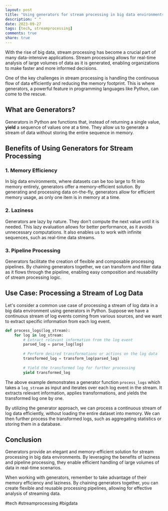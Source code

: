 ```yaml
---
layout: post
title: "Using generators for stream processing in big data environments"
description: " "
date: 2023-09-27
tags: [tech, streamprocessing]
comments: true
share: true
---
```


With the rise of big data, stream processing has become a crucial part of many data-intensive applications. Stream processing allows for real-time analysis of large volumes of data as it is generated, enabling organizations to make faster and more informed decisions.

One of the key challenges in stream processing is handling the continuous flow of data efficiently and reducing the memory footprint. This is where generators, a powerful feature in programming languages like Python, can come to the rescue.

## What are Generators?

Generators in Python are functions that, instead of returning a single value, **yield** a sequence of values one at a time. They allow us to generate a stream of data without storing the entire sequence in memory.

## Benefits of Using Generators for Stream Processing

### 1. Memory Efficiency

In big data environments, where datasets can be too large to fit into memory entirely, generators offer a memory-efficient solution. By generating and processing data on-the-fly, generators allow for efficient memory usage, as only one item is in memory at a time.

### 2. Laziness

Generators are lazy by nature. They don't compute the next value until it is needed. This lazy evaluation allows for better performance, as it avoids unnecessary computations. It also enables us to work with infinite sequences, such as real-time data streams.

### 3. Pipeline Processing

Generators facilitate the creation of flexible and composable processing pipelines. By chaining generators together, we can transform and filter data as it flows through the pipeline, enabling easy composition and reusability of stream processing logic.

## Use Case: Processing a Stream of Log Data

Let's consider a common use case of processing a stream of log data in a big data environment using generators in Python. Suppose we have a continuous stream of log events coming from various sources, and we want to extract specific information from each log event.

```python
def process_logs(log_stream):
    for log in log_stream:
        # Extract relevant information from the log event
        parsed_log = parse_log(log)
      
        # Perform desired transformations or actions on the log data
        transformed_log = transform_log(parsed_log)
      
        # Yield the transformed log for further processing
        yield transformed_log
```

The above example demonstrates a generator function `process_logs` which takes a `log_stream` as input and iterates over each log event in the stream. It extracts relevant information, applies transformations, and yields the transformed log one by one.

By utilizing the generator approach, we can process a continuous stream of log data efficiently, without loading the entire dataset into memory. We can then further process the transformed logs, such as aggregating statistics or storing them in a database.

## Conclusion

Generators provide an elegant and memory-efficient solution for stream processing in big data environments. By leveraging the benefits of laziness and pipeline processing, they enable efficient handling of large volumes of data in real-time scenarios.

When working with generators, remember to take advantage of their memory efficiency and laziness. By chaining generators together, you can create flexible and reusable processing pipelines, allowing for effective analysis of streaming data.

#tech #streamprocessing #bigdata